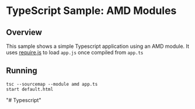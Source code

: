 # TypeScript Sample: AMD Modules

## Overview

This sample shows a simple Typescript application using an AMD module.
It uses [require.js](http://www.requirejs.org/) to load `app.js` once compiled from `app.ts`

## Running

```
tsc --sourcemap --module amd app.ts
start default.html
```

"# Typescript" 
